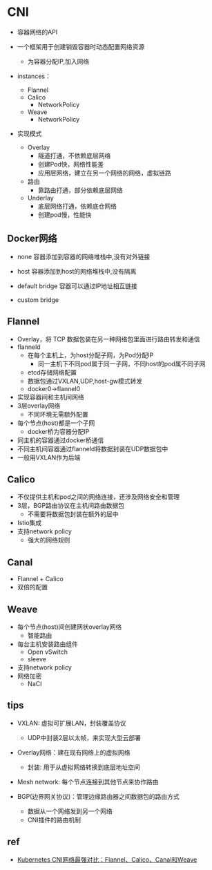# CNI


+ 容器网络的API

+ 一个框架用于创建销毁容器时动态配置网络资源
    + 为容器分配IP,加入网络


+ instances：
    + Flannel
    + Calico
        + NetworkPolicy
    + Weave
        + NetworkPolicy

+ 实现模式
    + Overlay
        + 隧道打通，不依赖底层网络
        + 创建Pod快，网络性能差
        + 应用层网络，建立在另一个网络的网络，虚拟链路
    + 路由
        + 靠路由打通，部分依赖底层网络
    + Underlay
        + 底层网络打通，依赖底仓网络
        + 创建pod慢，性能快

## Docker网络

+ none 容器添加到容器的网络堆栈中,没有对外链接

+ host 容器添加到host的网络堆栈中,没有隔离

+ default bridge 容器可以通过IP地址相互链接

+ custom bridge

## Flannel
+ Overlay，将 TCP 数据包装在另一种网络包里面进行路由转发和通信
+ flanneld
    + 在每个主机上，为host分配子网，为Pod分配IP
        + 同一主机下不同pod属于同一子网，不同host的pod属不同子网
    + etcd存储网络配置
    + 数据包通过VXLAN,UDP,host-gw模式转发
    + docker0->flannel0
+ 实现容器间和主机间网络
+ 3层overlay网络
    + 不同环境无需额外配置
+ 每个节点(host)都是一个子网
    + docker桥为容器分配IP
+ 同主机的容器通过docker桥通信
+ 不同主机间容器通过flanneld将数据封装在UDP数据包中
+ 一般用VXLAN作为后端

## Calico
+ 不仅提供主机和pod之间的网络连接，还涉及网络安全和管理
+ 3层，BGP路由协议在主机间路由数据包
    + 不需要将数据包封装在额外的层中
+ Istio集成
+ 支持network policy
    + 强大的网络规则

## Canal
+ Flannel + Calico
+ 双倍的配置

## Weave
+ 每个节点(host)间创建网状overlay网络
    + 智能路由
+ 每台主机安装路由组件
    + Open vSwitch
    + sleeve
+ 支持network policy
+ 网络加密
    + NaCI


## tips

+ VXLAN: 虚拟可扩展LAN，封装覆盖协议
    + UDP中封装2层以太帧，来实现大型云部署

+ Overlay网络：建在现有网络上的虚拟网络
    + 封装: 用于从虚拟网络转换到底层地址空间

+ Mesh network: 每个节点连接到其他节点来协作路由

+ BGP(边界网关协议)：管理边缘路由器之间数据包的路由方式
    + 数据从一个网络发到另一个网络
    + CNI插件的路由机制

## ref

+ [Kubernetes CNI网络最强对比：Flannel、Calico、Canal和Weave](https://segmentfault.com/a/1190000018698263)